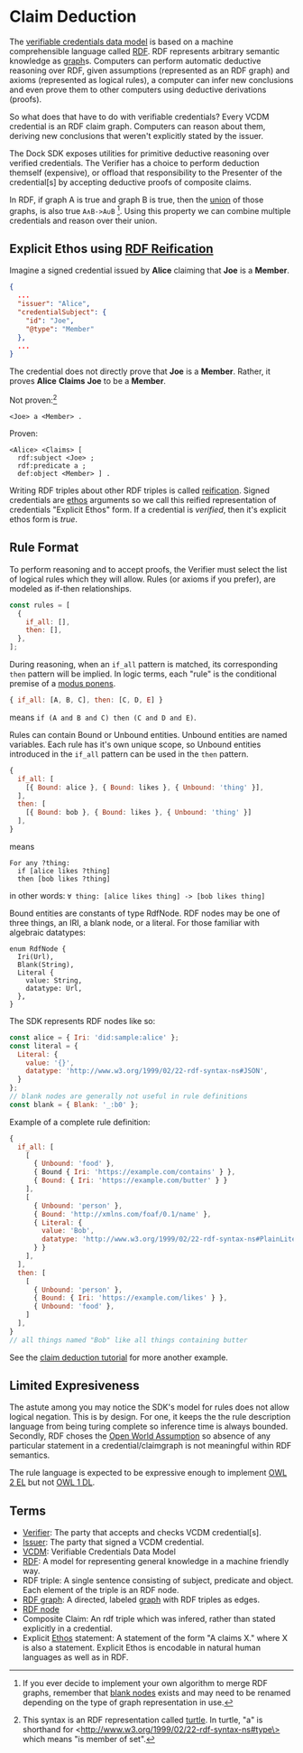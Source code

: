 # Claim Deduction

The [verifiable credentials data model](https://www.w3.org/TR/vc-data-model/) is based on a machine comprehensible language called [RDF](https://www.w3.org/TR/rdf-primer/). RDF represents arbitrary semantic knowledge as [graph](https://en.wikipedia.org/wiki/Graph_(discrete_mathematics))s. Computers can perform automatic deductive reasoning over RDF, given assumptions (represented as an RDF graph) and axioms (represented as logical rules), a computer can infer new conclusions and even prove them to other computers using deductive derivations (proofs).

So what does that have to do with verifiable credentials? Every VCDM credential is an RDF claim graph. Computers can reason about them, deriving new conclusions that weren't explicitly stated by the issuer.

The Dock SDK exposes utilities for primitive deductive reasoning over verified credentials. The Verifier has a choice to perform deduction themself (expensive), or offload that responsibility to the Presenter of the credential[s] by accepting deductive proofs of composite claims.

In RDF, if graph A is true and graph B is true, then the [union](https://en.wikipedia.org/wiki/Union_(set_theory)) of those graphs, is also true `A∧B->A∪B` [^1]. Using this property we can combine multiple credentials and reason over their union.

## Explicit Ethos using [RDF Reification](https://en.wikipedia.org/wiki/Modes_of_persuasion#Ethos)

Imagine a signed credential issued by **Alice** claiming that **Joe** is a **Member**.

```json
{
  ...
  "issuer": "Alice",
  "credentialSubject": {
    "id": "Joe",
    "@type": "Member"
  },
  ...
}
```

The credential does not directly prove that **Joe** is a **Member**. Rather, it proves **Alice** **Claims** **Joe** to be a **Member**.

Not proven:[^2]

```turtle
<Joe> a <Member> .
```

Proven:

```turtle
<Alice> <Claims> [
  rdf:subject <Joe> ;
  rdf:predicate a ;
  def:object <Member> ] .
```

Writing RDF triples about other RDF triples is called [reification](https://www.w3.org/wiki/RdfReification). Signed credentials are [ethos](https://en.wikipedia.org/wiki/Modes_of_persuasion#Ethos) arguments so we call this reified representation of credentials "Explicit Ethos" form. If a credential is *verified*, then it's explicit ethos form is *true*.

## Rule Format

To perform reasoning and to accept proofs, the Verifier must select the list of logical rules which they will allow. Rules (or axioms if you prefer), are modeled as if-then relationships.

```js
const rules = [
  {
    if_all: [],
    then: [],
  },
];
```

During reasoning, when an `if_all` pattern is matched, its corresponding `then` pattern will be implied. In logic terms, each "rule" is the conditional premise of a [modus ponens](https://en.wikipedia.org/wiki/Modus_ponens).

```js
{ if_all: [A, B, C], then: [C, D, E] }
```

means `if (A and B and C) then (C and D and E)`.

Rules can contain Bound or Unbound entities. Unbound entities are named variables. Each rule has it's own unique scope, so Unbound entities introduced in the `if_all` pattern can be used in the `then` pattern.

```js
{
  if_all: [
    [{ Bound: alice }, { Bound: likes }, { Unbound: 'thing' }],
  ],
  then: [
    [{ Bound: bob }, { Bound: likes }, { Unbound: 'thing' }]
  ],
}
```

means

```
For any ?thing:
  if [alice likes ?thing]
  then [bob likes ?thing]
```

in other words: `∀ thing: [alice likes thing] -> [bob likes thing]`

Bound entities are constants of type RdfNode. RDF nodes may be one of three things, an IRI, a blank node, or a literal. For those familiar with algebraic datatypes:

```rust,ignore
enum RdfNode {
  Iri(Url),
  Blank(String),
  Literal {
    value: String,
    datatype: Url,
  },
}
```

The SDK represents RDF nodes like so:

```js
const alice = { Iri: 'did:sample:alice' };
const literal = {
  Literal: {
    value: '{}',
    datatype: 'http://www.w3.org/1999/02/22-rdf-syntax-ns#JSON',
  }
};
// blank nodes are generally not useful in rule definitions
const blank = { Blank: '_:b0' };
```

Example of a complete rule definition:

```js
{
  if_all: [
    [
      { Unbound: 'food' },
      { Bound { Iri: 'https://example.com/contains' } },
      { Bound: { Iri: 'https://example.com/butter' } }
    ],
    [
      { Unbound: 'person' },
      { Bound: 'http://xmlns.com/foaf/0.1/name' },
      { Literal: {
        value: 'Bob',
        datatype: 'http://www.w3.org/1999/02/22-rdf-syntax-ns#PlainLiteral',
      } }
    ],
  ],
  then: [
    [
      { Unbound: 'person' },
      { Bound: { Iri: 'https://example.com/likes' } },
      { Unbound: 'food' },
    ]
  ],
}
// all things named "Bob" like all things containing butter
```

See the [claim deduction tutorial](tutorial_claim_deduction.html) for more another example.

## Limited Expresiveness

The astute among you may notice the SDK's model for rules does not allow logical negation. This is by design. For one, it keeps the the rule description language from being turing complete so inference time is always bounded. Secondly, RDF choses the [Open World Assumption](https://en.wikipedia.org/wiki/Open-world_assumption) so absence of any particular statement in a credential/claimgraph is not meaningful within RDF semantics.

The rule language is expected to be expressive enough to implement [OWL 2 EL](https://www.w3.org/TR/owl2-profiles/#OWL_2_EL) but not [OWL 1 DL](https://www.w3.org/TR/owl-ref/).

## Terms

- [Verifier](https://www.w3.org/TR/vc-data-model/#dfn-verifier): The party that accepts and checks VCDM credential[s].
- [Issuer](https://www.w3.org/TR/vc-data-model/#dfn-issuer): The party that signed a VCDM credential.
- [VCDM](https://www.w3.org/TR/vc-data-model/): Verifiable Credentials Data Model
- [RDF](https://en.wikipedia.org/wiki/Resource_Description_Framework): A model for representing general knowledge in a machine friendly way.
- RDF triple: A single sentence consisting of subject, predicate and object. Each element of the triple is an RDF node.
- [RDF graph](https://www.w3.org/TR/rdf-primer/#rdfmodel): A directed, labeled [graph](https://en.wikipedia.org/wiki/Graph_(discrete_mathematics)) with RDF triples as edges.
- [RDF node](https://www.w3.org/TR/rdf-primer/#rdfmodel)
- Composite Claim: An rdf triple which was infered, rather than stated explicitly in a credential.
- Explicit [Ethos](https://en.wikipedia.org/wiki/Modes_of_persuasion#Ethos) statement: A statement of the form "A claims X." where X is also a statement. Explicit Ethos is encodable in natural human languages as well as in RDF.

[^1]: If you ever decide to implement your own algorithm to merge RDF graphs, remember that [blank nodes](https://www.w3.org/TR/rdf11-concepts/#section-blank-nodes) exists and may need to be renamed depending on the type of graph representation in use.

[^2]: This syntax is an RDF representation called [turtle](https://www.w3.org/TR/turtle/). In turtle, "a" is shorthand for \<http://www.w3.org/1999/02/22-rdf-syntax-ns#type\> which means "is member of set".
